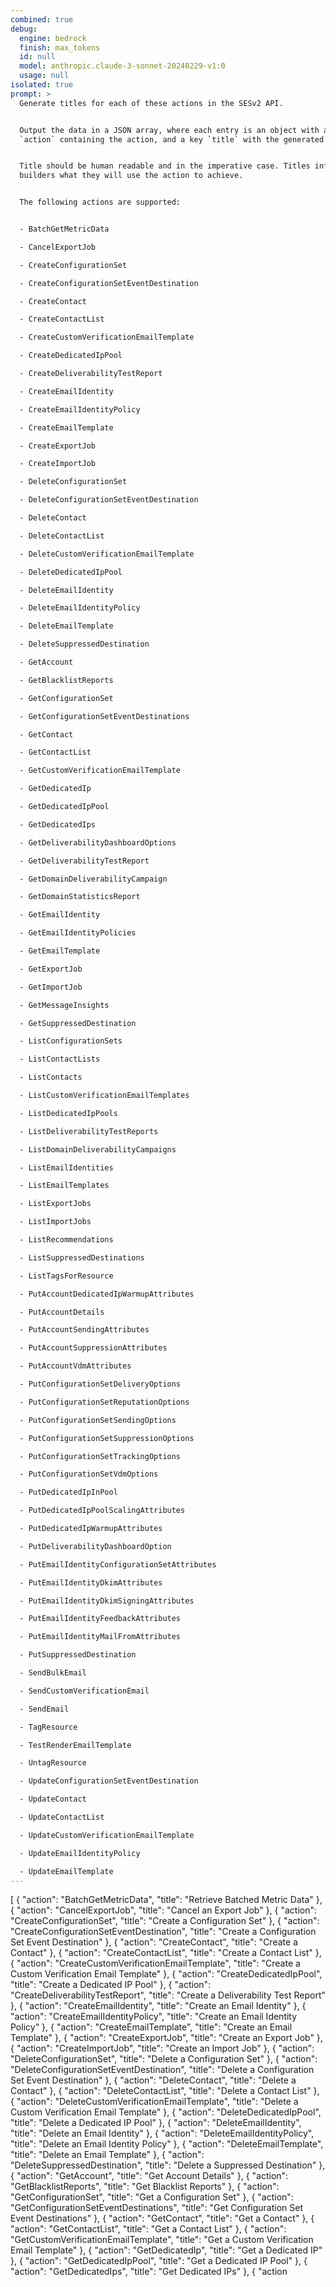 ```yaml
---
combined: true
debug:
  engine: bedrock
  finish: max_tokens
  id: null
  model: anthropic.claude-3-sonnet-20240229-v1:0
  usage: null
isolated: true
prompt: >
  Generate titles for each of these actions in the SESv2 API.


  Output the data in a JSON array, where each entry is an object with a key
  `action` containing the action, and a key `title` with the generated title.


  Title should be human readable and in the imperative case. Titles inform
  builders what they will use the action to achieve.


  The following actions are supported:


  - BatchGetMetricData

  - CancelExportJob

  - CreateConfigurationSet

  - CreateConfigurationSetEventDestination

  - CreateContact

  - CreateContactList

  - CreateCustomVerificationEmailTemplate

  - CreateDedicatedIpPool

  - CreateDeliverabilityTestReport

  - CreateEmailIdentity

  - CreateEmailIdentityPolicy

  - CreateEmailTemplate

  - CreateExportJob

  - CreateImportJob

  - DeleteConfigurationSet

  - DeleteConfigurationSetEventDestination

  - DeleteContact

  - DeleteContactList

  - DeleteCustomVerificationEmailTemplate

  - DeleteDedicatedIpPool

  - DeleteEmailIdentity

  - DeleteEmailIdentityPolicy

  - DeleteEmailTemplate

  - DeleteSuppressedDestination

  - GetAccount

  - GetBlacklistReports

  - GetConfigurationSet

  - GetConfigurationSetEventDestinations

  - GetContact

  - GetContactList

  - GetCustomVerificationEmailTemplate

  - GetDedicatedIp

  - GetDedicatedIpPool

  - GetDedicatedIps

  - GetDeliverabilityDashboardOptions

  - GetDeliverabilityTestReport

  - GetDomainDeliverabilityCampaign

  - GetDomainStatisticsReport

  - GetEmailIdentity

  - GetEmailIdentityPolicies

  - GetEmailTemplate

  - GetExportJob

  - GetImportJob

  - GetMessageInsights

  - GetSuppressedDestination

  - ListConfigurationSets

  - ListContactLists

  - ListContacts

  - ListCustomVerificationEmailTemplates

  - ListDedicatedIpPools

  - ListDeliverabilityTestReports

  - ListDomainDeliverabilityCampaigns

  - ListEmailIdentities

  - ListEmailTemplates

  - ListExportJobs

  - ListImportJobs

  - ListRecommendations

  - ListSuppressedDestinations

  - ListTagsForResource

  - PutAccountDedicatedIpWarmupAttributes

  - PutAccountDetails

  - PutAccountSendingAttributes

  - PutAccountSuppressionAttributes

  - PutAccountVdmAttributes

  - PutConfigurationSetDeliveryOptions

  - PutConfigurationSetReputationOptions

  - PutConfigurationSetSendingOptions

  - PutConfigurationSetSuppressionOptions

  - PutConfigurationSetTrackingOptions

  - PutConfigurationSetVdmOptions

  - PutDedicatedIpInPool

  - PutDedicatedIpPoolScalingAttributes

  - PutDedicatedIpWarmupAttributes

  - PutDeliverabilityDashboardOption

  - PutEmailIdentityConfigurationSetAttributes

  - PutEmailIdentityDkimAttributes

  - PutEmailIdentityDkimSigningAttributes

  - PutEmailIdentityFeedbackAttributes

  - PutEmailIdentityMailFromAttributes

  - PutSuppressedDestination

  - SendBulkEmail

  - SendCustomVerificationEmail

  - SendEmail

  - TagResource

  - TestRenderEmailTemplate

  - UntagResource

  - UpdateConfigurationSetEventDestination

  - UpdateContact

  - UpdateContactList

  - UpdateCustomVerificationEmailTemplate

  - UpdateEmailIdentityPolicy

  - UpdateEmailTemplate
---
```

[
  {
    "action": "BatchGetMetricData",
    "title": "Retrieve Batched Metric Data"
  },
  {
    "action": "CancelExportJob",
    "title": "Cancel an Export Job"
  },
  {
    "action": "CreateConfigurationSet",
    "title": "Create a Configuration Set" 
  },
  {
    "action": "CreateConfigurationSetEventDestination",
    "title": "Create a Configuration Set Event Destination"
  },
  {
    "action": "CreateContact",
    "title": "Create a Contact"
  },
  {
    "action": "CreateContactList",
    "title": "Create a Contact List"
  },
  {
    "action": "CreateCustomVerificationEmailTemplate",
    "title": "Create a Custom Verification Email Template"
  },
  {
    "action": "CreateDedicatedIpPool",
    "title": "Create a Dedicated IP Pool"
  },
  {
    "action": "CreateDeliverabilityTestReport",
    "title": "Create a Deliverability Test Report"
  },
  {
    "action": "CreateEmailIdentity",
    "title": "Create an Email Identity"
  },
  {
    "action": "CreateEmailIdentityPolicy",
    "title": "Create an Email Identity Policy"
  },
  {
    "action": "CreateEmailTemplate",
    "title": "Create an Email Template"
  },
  {
    "action": "CreateExportJob",
    "title": "Create an Export Job"
  },
  {
    "action": "CreateImportJob",
    "title": "Create an Import Job"
  },
  {
    "action": "DeleteConfigurationSet",
    "title": "Delete a Configuration Set"
  },
  {
    "action": "DeleteConfigurationSetEventDestination",
    "title": "Delete a Configuration Set Event Destination"
  },
  {
    "action": "DeleteContact",
    "title": "Delete a Contact"
  },
  {
    "action": "DeleteContactList",
    "title": "Delete a Contact List"
  },
  {
    "action": "DeleteCustomVerificationEmailTemplate",
    "title": "Delete a Custom Verification Email Template"
  },
  {
    "action": "DeleteDedicatedIpPool",
    "title": "Delete a Dedicated IP Pool"
  },
  {
    "action": "DeleteEmailIdentity",
    "title": "Delete an Email Identity"
  },
  {
    "action": "DeleteEmailIdentityPolicy",
    "title": "Delete an Email Identity Policy"
  },
  {
    "action": "DeleteEmailTemplate",
    "title": "Delete an Email Template"
  },
  {
    "action": "DeleteSuppressedDestination",
    "title": "Delete a Suppressed Destination"
  },
  {
    "action": "GetAccount",
    "title": "Get Account Details"
  },
  {
    "action": "GetBlacklistReports",
    "title": "Get Blacklist Reports"
  },
  {
    "action": "GetConfigurationSet",
    "title": "Get a Configuration Set"
  },
  {
    "action": "GetConfigurationSetEventDestinations",
    "title": "Get Configuration Set Event Destinations"
  },
  {
    "action": "GetContact",
    "title": "Get a Contact"
  },
  {
    "action": "GetContactList",
    "title": "Get a Contact List"
  },
  {
    "action": "GetCustomVerificationEmailTemplate",
    "title": "Get a Custom Verification Email Template"
  },
  {
    "action": "GetDedicatedIp",
    "title": "Get a Dedicated IP"
  },
  {
    "action": "GetDedicatedIpPool",
    "title": "Get a Dedicated IP Pool"
  },
  {
    "action": "GetDedicatedIps",
    "title": "Get Dedicated IPs"
  },
  {
    "action